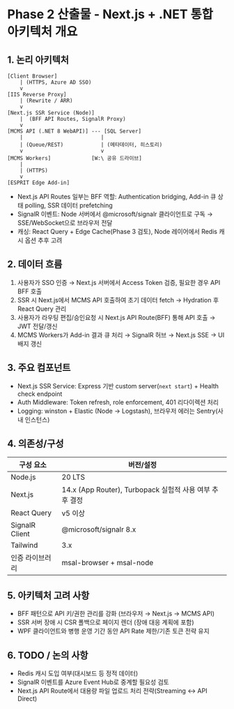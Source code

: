 # Phase 2 산출물 - Next.js + .NET 통합 아키텍처 개요

## 1. 논리 아키텍처
```
[Client Browser]
    | (HTTPS, Azure AD SSO)
    v
[IIS Reverse Proxy]
    | (Rewrite / ARR)
    v
[Next.js SSR Service (Node)]
    |  (BFF API Routes, SignalR Proxy)
    v
[MCMS API (.NET 8 WebAPI)] --- [SQL Server]
    |                         |
    | (Queue/REST)            | (메타데이터, 히스토리)
    v                         v
[MCMS Workers]             [W:\ 공유 드라이브]
    |
    | (HTTPS)
    v
[ESPRIT Edge Add-in]
```

- Next.js API Routes 일부는 BFF 역할: Authentication bridging, Add-in 큐 상태 polling, SSR 데이터 prefetching
- SignalR 이벤트: Node 서버에서 @microsoft/signalr 클라이언트로 구독 → SSE/WebSocket으로 브라우저 전달
- 캐싱: React Query + Edge Cache(Phase 3 검토), Node 레이어에서 Redis 캐시 옵션 추후 고려

## 2. 데이터 흐름
1. 사용자가 SSO 인증 → Next.js 서버에서 Access Token 검증, 필요한 경우 API BFF 호출
2. SSR 시 Next.js에서 MCMS API 호출하여 초기 데이터 fetch → Hydration 후 React Query 관리
3. 사용자가 라우팅 편집/승인요청 시 Next.js API Route(BFF) 통해 API 호출 → JWT 전달/갱신
4. MCMS Workers가 Add-in 결과 큐 처리 → SignalR 허브 → Next.js SSE → UI 배지 갱신

## 3. 주요 컴포넌트
- Next.js SSR Service: Express 기반 custom server(`next start`) + Health check endpoint
- Auth Middleware: Token refresh, role enforcement, 401 리다이렉션 처리
- Logging: winston + Elastic (Node → Logstash), 브라우저 에러는 Sentry(사내 인스턴스)

## 4. 의존성/구성
| 구성 요소 | 버전/설정 |
|---|---|
| Node.js | 20 LTS |
| Next.js | 14.x (App Router), Turbopack 실험적 사용 여부 추후 결정 |
| React Query | v5 이상 |
| SignalR Client | @microsoft/signalr 8.x |
| Tailwind | 3.x |
| 인증 라이브러리 | msal-browser + msal-node |

## 5. 아키텍처 고려 사항
- BFF 패턴으로 API 키/권한 관리를 강화 (브라우저 → Next.js → MCMS API)
- SSR 서버 장애 시 CSR 폴백으로 페이지 렌더 (장애 대응 계획에 포함)
- WPF 클라이언트와 병행 운영 기간 동안 API Rate 제한/기존 토큰 전략 유지

## 6. TODO / 논의 사항
- Redis 캐시 도입 여부(대시보드 등 정적 데이터)
- SignalR 이벤트를 Azure Event Hub로 중계할 필요성 검토
- Next.js API Route에서 대용량 파일 업로드 처리 전략(Streaming ↔ API Direct)
